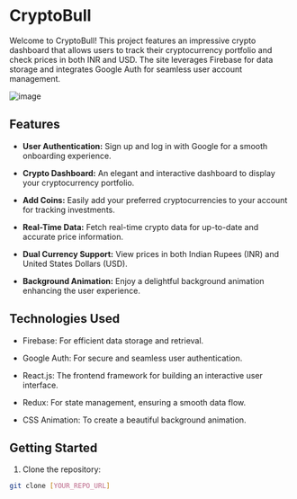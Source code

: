 # CryptoBull

Welcome to CryptoBull! This project features an impressive crypto dashboard that allows users to track their cryptocurrency portfolio and check prices in both INR and USD. The site leverages Firebase for data storage and integrates Google Auth for seamless user account management.

![image](https://github.com/vinit717/Crypto-Bull/assets/111434418/037c185d-61f7-45dc-8224-aa5c34449d95)

## Features

- **User Authentication:** Sign up and log in with Google for a smooth onboarding experience.

- **Crypto Dashboard:** An elegant and interactive dashboard to display your cryptocurrency portfolio.

- **Add Coins:** Easily add your preferred cryptocurrencies to your account for tracking investments.

- **Real-Time Data:** Fetch real-time crypto data for up-to-date and accurate price information.

- **Dual Currency Support:** View prices in both Indian Rupees (INR) and United States Dollars (USD).

- **Background Animation:** Enjoy a delightful background animation enhancing the user experience.

## Technologies Used

- Firebase: For efficient data storage and retrieval.

- Google Auth: For secure and seamless user authentication.

- React.js: The frontend framework for building an interactive user interface.

- Redux: For state management, ensuring a smooth data flow.

- CSS Animation: To create a beautiful background animation.

## Getting Started

1. Clone the repository:

```bash
git clone [YOUR_REPO_URL]
